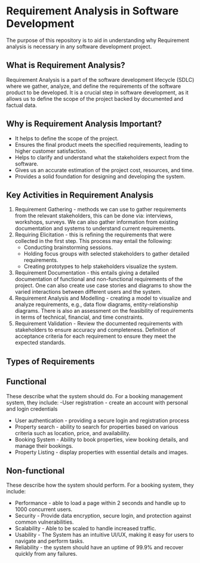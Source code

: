 # Requirement Analysis in Software Development
The purpose of this repository is to aid in understanding why Requirement analysis is necessary in any software development project.

## What is Requirement Analysis?
Requirement Analysis is a part of the software development lifecycle (SDLC) where we gather, analyze, and define the requirements of the software product to be developed.
It is a crucial step in software development, as it allows us to define the scope of the project backed by documented and factual data.

## Why is Requirement Analysis Important?
- It helps to define the scope of the project.
- Ensures the final product meets the specified requirements, leading to higher customer satisfaction.
- Helps to clarify and understand what the stakeholders expect from the software.
- Gives us an accurate estimation of the project cost, resources, and time.
- Provides a solid foundation for designing and developing the system.
  
## Key Activities in Requirement Analysis
1. Requirement Gathering - methods we can use to gather requirements from the relevant stakeholders, this can be done via: interviews, workshops, surveys. We can also gather information from existing documentation and systems to understand current requirements.
2. Requiring Elicitation - this is refining the requirements that were collected in the first step. This process may entail the following:
   - Conducting brainstorming sessions.
   - Holding focus groups with selected stakeholders to gather detailed requirements.
   - Creating prototypes to help stakeholders visualize the system.
3. Requirement Documentation - this entails giving a detailed documentation of functional and non-functional requirements of the project. One can also create use case stories and diagrams to show the varied interactions between different users and the system.
4. Requirement Analysis and Modelling - creating a model to visualize and analyze requirements, e.g., data flow diagrams, entity-relationship diagrams. There is also an assessment on the feasibility of requirements in terms of technical, financial, and time constraints.
5. Requirement Validation - Review the documented requirements with stakeholders to ensure accuracy and completeness. Definition of acceptance criteria for each requirement to ensure they meet the expected standards.  

## Types of Requirements
  ## Functional 
  These describe what the system should do. For a booking management system, they include: 
   -User registration - create an account with personal and login credentials
   - User authentication - providing a secure login and registration process
   - Property search - ability to search for properties based on various criteria such as location, price, and availability.
   - Booking System - Ability to book properties, view booking details, and manage their bookings.
   - Property Listing - display properties with essential details and images.

  ## Non-functional
  These describe how the system should perform. For a booking system, they include:
   - Performance - able to load a page within 2 seconds and handle up to 1000 concurrent users.
   - Security - Provide data encryption, secure login, and protection against common vulnerabilities.
   - Scalability - Able to be scaled to handle increased traffic.
   - Usability - The System has an intuitive UI/UX, making it easy for users to navigate and perform tasks.
   - Reliability - the system should have an uptime of 99.9% and recover quickly from any failures.
